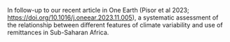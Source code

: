 In follow-up to our recent article in One Earth (Pisor et al 2023; https://doi.org/10.1016/j.oneear.2023.11.005), a systematic assessment of the relationship between different features of climate variability and use of remittances in Sub-Saharan Africa.
